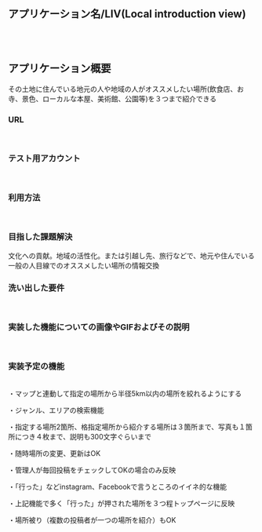 ## アプリケーション名/LIV(Local introduction view)
<br>
<br>

## アプリケーション概要
その土地に住んでいる地元の人や地域の人がオススメしたい場所(飲食店、お寺、景色、ローカルな本屋、美術館、公園等)を３つまで紹介できる  

### URL
<br>

### テスト用アカウント
<br>

### 利用方法
<br>

### 目指した課題解決
文化への貢献。地域の活性化。または引越し先、旅行などで、地元や住んでいる一般の人目線でのオススメしたい場所の情報交換
<br>


### 洗い出した要件
<br>

### 実装した機能についての画像やGIFおよびその説明
<br>

### 実装予定の機能
<br>
・マップと連動して指定の場所から半径5km以内の場所を絞れるようにする<br>

・ジャンル、エリアの検索機能<br>

・指定する場所2箇所、格指定場所から紹介する場所は３箇所まで、写真も１箇所につき４枚まで、説明も300文字ぐらいまで<br>

・随時場所の変更、更新はOK<br>

・管理人が毎回投稿をチェックしてOKの場合のみ反映<br>

・「行った」などinstagram、Facebookで言うところのイイネ的な機能<br>

・上記機能で多く「行った」が押された場所を３つ程トップページに反映<br>

・場所被り（複数の投稿者が一つの場所を紹介）もOK<br>